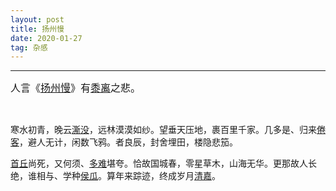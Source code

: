 ```yaml
---
layout: post
title: 扬州慢
date: 2020-01-27
tag: 杂感
---
```


---

<font size=3>人言《<a href="https://www.zdic.net/hans/%E6%89%AC%E5%B7%9E%E6%85%A2">扬州慢</a>》有<a href="https://www.zdic.net/hans/%E9%BB%8D%E7%A6%BB">黍离</a>之悲。</font>

<br>

寒水初青，晚云[澌没](https://www.zdic.net/hans/%E6%BE%8C)，远林漠漠如纱。望垂天压地，裹百里千家。几多是、归来[倦客](https://www.zdic.net/hans/%E5%80%A6%E5%AE%A2)，避人无计，闲数飞鸦。者良辰，封舍埋田，楼隐悲笳。

[首丘](https://www.zdic.net/hans/%E9%A6%96%E4%B8%98)尚死，又何须、[多难](https://www.zdic.net/hans/%E5%A4%9A%E9%9A%BE)堪夸。恰故国城春，零星草木，山海无华。更那故人长绝，谁相与、学种[侯瓜](https://www.zdic.net/hans/%E4%B8%9C%E9%99%B5%E7%93%9C)。算年来踪迹，终成岁月[清嘉](https://www.zdic.net/hans/%E6%B8%85%E5%98%89)。

<br>

